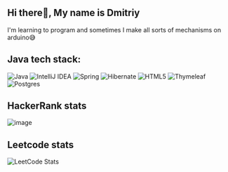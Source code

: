
## Hi there👋, My name is Dmitriy
I'm learning to program and sometimes I make all sorts of mechanisms on arduino😅
## Java tech stack:
![Java](https://img.shields.io/badge/java-%23ED8B00.svg?style=for-the-badge&logo=openjdk&logoColor=white) ![IntelliJ IDEA](https://img.shields.io/badge/IntelliJIDEA-000000.svg?style=for-the-badge&logo=intellij-idea&logoColor=white) ![Spring](https://img.shields.io/badge/spring-%236DB33F.svg?style=for-the-badge&logo=spring&logoColor=white) ![Hibernate](https://img.shields.io/badge/Hibernate-59666C?style=for-the-badge&logo=Hibernate&logoColor=white) ![HTML5](https://img.shields.io/badge/html5-%23E34F26.svg?style=for-the-badge&logo=html5&logoColor=white)
![Thymeleaf](https://img.shields.io/badge/Thymeleaf-%23005C0F.svg?style=for-the-badge&logo=Thymeleaf&logoColor=white) ![Postgres](https://img.shields.io/badge/postgres-%23316192.svg?style=for-the-badge&logo=postgresql&logoColor=white)

## HackerRank stats
![image](https://github.com/Phaser2028/Phaser2028/assets/43641188/f6153361-df29-436b-90ff-93a88139ef0b)

## Leetcode stats
![LeetCode Stats](https://leetcode.card.workers.dev/Phaser2028?theme=dark&font=baloo&extension=null)


